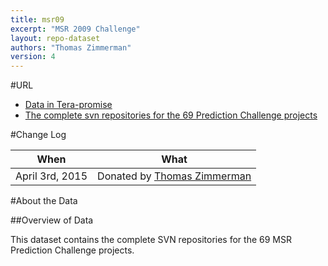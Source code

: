 ```yaml
---
title: msr09
excerpt: "MSR 2009 Challenge"
layout: repo-dataset
authors: "Thomas Zimmerman"
version: 4
---
```


#URL

* [Data in Tera-promise](https://terapromise.csc.ncsu.edu:8443/!/#repo/view/head/msr/msr09)
* [The complete svn repositories for the 69 Prediction Challenge projects](https://terapromise.csc.ncsu.edu:8443/!/#repo/view/head/msr/msr09/prediction-challenge)

#Change Log

When | What
---- | ----
April 3rd, 2015 | Donated by [Thomas Zimmerman](/repo/people/data-donors/promise4.html)

#About the Data

##Overview of Data

This dataset contains the complete SVN repositories for the 69 MSR Prediction Challenge projects.
